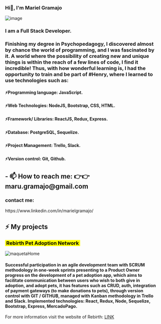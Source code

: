 ### Hi👋, I'm Mariel Gramajo 

 ![image](https://user-images.githubusercontent.com/95096820/184950957-f2e6a6ad-14fc-4821-b852-b7a076e1f73d.png)
 
<h3> I am a Full Stack Developer.</h3>

<h3>Finishing my degree in Psychopedagogy, I discovered almost by chance the world of programming, and I was fascinated by it. A world where the possibility of creating new and unique things is within the reach of a few lines of code, I find it incredible! Thus, with how wonderful learning is, I had the opportunity to train and be part of #Henry, where I learned to use technologies such as:</h3>

<h4>⚡Programming language: JavaScript.</h4>
<h4>⚡Web Technologies: NodeJS, Bootstrap, CSS, HTML.</h4>
<h4>⚡Framework/ Libraries: ReactJS, Redux, Express.</h4>
<h4>⚡Database: PostgreSQL, Sequelize.</h4>
<h4>⚡Project Management: Trello, Slack.</h4>
<h4>⚡Version control: Git, Github.</h4>
 




<h2>- 📫 How to reach me: 👉👉 maru.gramajo@gmail.com</h2>

<h3>contact me:</h3>
https://www.linkedin.com/in/marielgramajo/




<h2>⚡ My projects</h2>

<h3><mark>&nbsp;Rebirth Pet Adoption Network&nbsp;</mark></h3>

![maquetaHome](https://user-images.githubusercontent.com/99422691/184731109-f6da40b9-9c55-45d0-a55b-324aef70b15f.png)

<h4>Successful participation in an agile development team with SCRUM methodology in one-week sprints presenting to a Product Owner progress on the development of a pet adoption app, which aims to facilitate communication between users who wish to both give in adoption, and adopt pets, it has features such as CRUD, auth, integration of payment gateways (to make donations to pets), through version control with GIT / GITHUB, managed with Kanban methodology in Trello and Slack.
Implemented technologies: React, Redux, Node, Sequelize, Bootstrap, Express, MercadoPago.</h4>

For more information visit the website of Rebirth:
<a href="https://frontend-rebirth.vercel.app/" target="blank">LINK</a>

<br/>
<br/>
